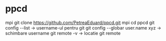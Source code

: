 # ppcd

mpi git clone https://github.com/PetreaEduard/ppcd.git
mpi cd ppcd
git config --list -> username-ul pentru git
git config --globar user.name xyz -> schimbare username
git remote -v -> locatie git remote


